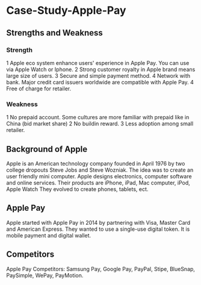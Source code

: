 # Case-Study-Apple-Pay
## Strengths and Weakness
### Strength 
1 Apple eco system enhance users' esperience in Apple Pay. You can use via Apple Watch or Iphone. 
2 Strong customer royalty in Apple brand means large size of users.
3 Secure and simple payment method.
4 Network with bank. Major credit card issuers worldwide are compatible with Apple Pay.
4 Free of charge for retailer.
### Weakness
1 No prepaid account. Some cultures are more familiar with prepaid like in China (bid market share)
2 No buildin reward.
3 Less adoption among small retailer.
## Background of Apple
Apple is an American technology company founded in April 1976 by two college dropouts Steve Jobs and Steve Wozniak. The idea was to create an user friendly mini computer. Apple designs electronics, computer software and online services. Their products are iPhone, iPad, Mac computer, iPod, Apple Watch They evolved to create phones, tablets, ect. 
## Apple Pay
Apple started with Apple Pay in 2014 by partnering with Visa, Master Card and American Express. They wanted to use a single-use digital token. It is mobile payment and digital wallet.
## Competitors 
Apple Pay Competitors: Samsung Pay, Google Pay, PayPal, Stipe, BlueSnap, PaySimple, WePay, PayMotion. 



